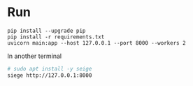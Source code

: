 # Run
```
pip install --upgrade pip
pip install -r requirements.txt
uvicorn main:app --host 127.0.0.1 --port 8000 --workers 2
```

In another terminal
```bash
# sudo apt install -y seige
siege http://127.0.0.1:8000
```
